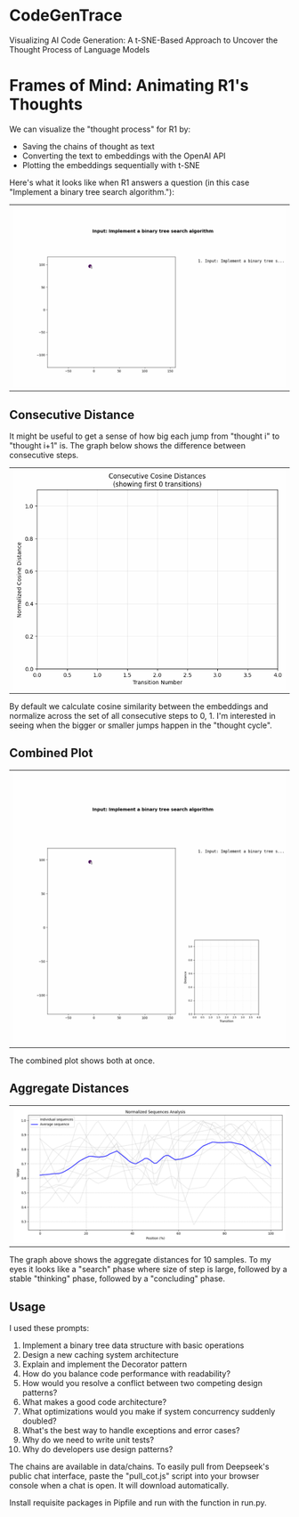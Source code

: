 # CodeGenTrace
Visualizing AI Code Generation: A t-SNE-Based Approach to Uncover the Thought Process of Language Models


# Frames of Mind: Animating R1's Thoughts

We can visualize the "thought process" for R1 by:

- Saving the chains of thought as text
- Converting the text to embeddings with the OpenAI API
- Plotting the embeddings sequentially with t-SNE

Here's what it looks like when R1 answers a question (in this case "Implement a binary tree search algorithm."):

| |
|---------|
| ![A](img/simple_animation.gif) |

## Consecutive Distance

It might be useful to get a sense of how big each jump from "thought i" to "thought i+1" is. The graph below shows the difference between consecutive steps.

| |
|---------|
| ![A](img/distance.gif) |

By default we calculate cosine similarity between the embeddings and normalize across the set of all consecutive steps to 0, 1. I'm interested in seeing when the bigger or smaller jumps happen in the "thought cycle".

## Combined Plot

| |
|---------|
| ![A](img/dual_animation.gif) |

The combined plot shows both at once.

## Aggregate Distances

| |
|---------|
| ![A](img/normalized_sequences.png) |

The graph above shows the aggregate distances for 10 samples. To my eyes it looks like a "search" phase where size of step is large, followed by a stable "thinking" phase, followed by a "concluding" phase.

## Usage

I used these prompts:

1. Implement a binary tree data structure with basic operations
2. Design a new caching system architecture
3. Explain and implement the Decorator pattern
4. How do you balance code performance with readability?
5. How would you resolve a conflict between two competing design patterns?
6. What makes a good code architecture?
7. What optimizations would you make if system concurrency suddenly doubled?
8. What's the best way to handle exceptions and error cases?
9. Why do we need to write unit tests?
10. Why do developers use design patterns?

The chains are available in data/chains. To easily pull from Deepseek's public chat interface, paste the "pull_cot.js" script into your browser console when a chat is open. It will download automatically.

Install requisite packages in Pipfile and run with the function in run.py.